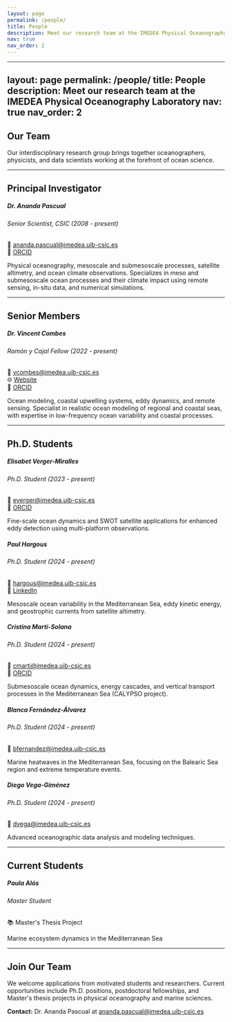 ```yaml
---
layout: page
permalink: /people/
title: People
description: Meet our research team at the IMEDEA Physical Oceanography Laboratory
nav: true
nav_order: 2
---
```


---
layout: page
permalink: /people/
title: People
description: Meet our research team at the IMEDEA Physical Oceanography Laboratory
nav: true
nav_order: 2
---

## Our Team

Our interdisciplinary research group brings together oceanographers, physicists, and data scientists working at the forefront of ocean science.

---

## Principal Investigator

<div class="people row">

<div class="person-card">
  <div class="card-body">
    <h5 class="card-title">Dr. Ananda Pascual</h5>
    <h6 class="card-subtitle">Senior Scientist, CSIC (2008 - present)</h6>
    <div class="contact-info">
      <div>📧 <a href="mailto:ananda.pascual@imedea.uib-csic.es">ananda.pascual@imedea.uib-csic.es</a></div>
      <div>🔗 <a href="https://orcid.org/0000-0002-3832-9593">ORCID</a></div>
    </div>
    <p class="card-text">Physical oceanography, mesoscale and submesoscale processes, satellite altimetry, and ocean climate observations. Specializes in meso and submesoscale ocean processes and their climate impact using remote sensing, in-situ data, and numerical simulations.</p>
  </div>
</div>

</div>

---

## Senior Members

<div class="people row">

<div class="person-card">
  <div class="card-body">
    <h5 class="card-title">Dr. Vincent Combes</h5>
    <h6 class="card-subtitle">Ramón y Cajal Fellow (2022 - present)</h6>
    <div class="contact-info">
      <div>📧 <a href="mailto:vcombes@imedea.uib-csic.es">vcombes@imedea.uib-csic.es</a></div>
      <div>🌐 <a href="http://www.vincentcombes.com/">Website</a></div>
      <div>🔗 <a href="https://orcid.org/0000-0002-0416-1827">ORCID</a></div>
    </div>
    <p class="card-text">Ocean modeling, coastal upwelling systems, eddy dynamics, and remote sensing. Specialist in realistic ocean modeling of regional and coastal seas, with expertise in low-frequency ocean variability and coastal processes.</p>
  </div>
</div>

</div>

---

## Ph.D. Students

<div class="people row">

<div class="person-card">
  <div class="card-body">
    <h5 class="card-title">Elisabet Verger-Miralles</h5>
    <h6 class="card-subtitle">Ph.D. Student (2023 - present)</h6>
    <div class="contact-info">
      <div>📧 <a href="mailto:everger@imedea.uib-csic.es">everger@imedea.uib-csic.es</a></div>
      <div>🔗 <a href="https://orcid.org/0009-0008-0964-6920">ORCID</a></div>
    </div>
    <p class="card-text">Fine-scale ocean dynamics and SWOT satellite applications for enhanced eddy detection using multi-platform observations.</p>
  </div>
</div>

<div class="person-card">
  <div class="card-body">
    <h5 class="card-title">Paul Hargous</h5>
    <h6 class="card-subtitle">Ph.D. Student (2024 - present)</h6>
    <div class="contact-info">
      <div>📧 <a href="mailto:hargous@imedea.uib-csic.es">hargous@imedea.uib-csic.es</a></div>
      <div>💼 <a href="https://www.linkedin.com/in/paul-hargous-964874195/">LinkedIn</a></div>
    </div>
    <p class="card-text">Mesoscale ocean variability in the Mediterranean Sea, eddy kinetic energy, and geostrophic currents from satellite altimetry.</p>
  </div>
</div>

<div class="person-card">
  <div class="card-body">
    <h5 class="card-title">Cristina Martí-Solana</h5>
    <h6 class="card-subtitle">Ph.D. Student (2024 - present)</h6>
    <div class="contact-info">
      <div>📧 <a href="mailto:cmarti@imedea.uib-csic.es">cmarti@imedea.uib-csic.es</a></div>
      <div>🔗 <a href="https://orcid.org/0009-0002-8276-7717">ORCID</a></div>
    </div>
    <p class="card-text">Submesoscale ocean dynamics, energy cascades, and vertical transport processes in the Mediterranean Sea (CALYPSO project).</p>
  </div>
</div>

<div class="person-card">
  <div class="card-body">
    <h5 class="card-title">Blanca Fernández-Álvarez</h5>
    <h6 class="card-subtitle">Ph.D. Student (2024 - present)</h6>
    <div class="contact-info">
      <div>📧 <a href="mailto:bfernandez@imedea.uib-csic.es">bfernandez@imedea.uib-csic.es</a></div>
    </div>
    <p class="card-text">Marine heatwaves in the Mediterranean Sea, focusing on the Balearic Sea region and extreme temperature events.</p>
  </div>
</div>

<div class="person-card">
  <div class="card-body">
    <h5 class="card-title">Diego Vega-Giménez</h5>
    <h6 class="card-subtitle">Ph.D. Student (2024 - present)</h6>
    <div class="contact-info">
      <div>📧 <a href="mailto:dvega@imedea.uib-csic.es">dvega@imedea.uib-csic.es</a></div>
    </div>
    <p class="card-text">Advanced oceanographic data analysis and modeling techniques.</p>
  </div>
</div>

</div>

---

## Current Students

<div class="people row">

<div class="person-card">
  <div class="card-body">
    <h5 class="card-title">Paula Alós</h5>
    <h6 class="card-subtitle">Master Student</h6>
    <div class="contact-info">
      <div>📚 Master's Thesis Project</div>
    </div>
    <p class="card-text">Marine ecosystem dynamics in the Mediterranean Sea</p>
  </div>
</div>

</div>

---

## Join Our Team

We welcome applications from motivated students and researchers. Current opportunities include Ph.D. positions, postdoctoral fellowships, and Master's thesis projects in physical oceanography and marine sciences.

**Contact:** Dr. Ananda Pascual at [ananda.pascual@imedea.uib-csic.es](mailto:ananda.pascual@imedea.uib-csic.es)
